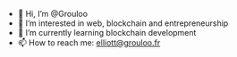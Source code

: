 - 👋 Hi, I’m @Grouloo
- 👀 I’m interested in web, blockchain and entrepreneurship
- 🌱 I’m currently learning blockchain development 
- 📫 How to reach me: elliott@grouloo.fr
